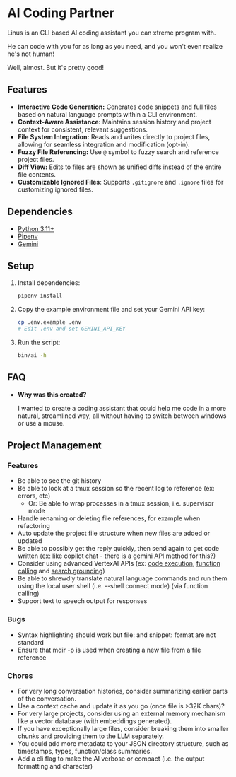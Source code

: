 # AI Coding Partner

Linus is an CLI based AI coding assistant you can xtreme program with.

He can code with you for as long as you need, and you won't even realize he's not human!

Well, almost. But it's pretty good!

## Features

*   **Interactive Code Generation:**  Generates code snippets and full files based on natural language prompts within a CLI environment.
*   **Context-Aware Assistance:**  Maintains session history and project context for consistent, relevant suggestions.
*   **File System Integration:**  Reads and writes directly to project files, allowing for seamless integration and modification (opt-in).
*   **Fuzzy File Referencing:** Use `@` symbol to fuzzy search and reference project files.
*   **Diff View:** Edits to files are shown as unified diffs instead of the entire file contents.
*   **Customizable Ignored Files**: Supports `.gitignore` and `.ignore` files for customizing ignored files.

## Dependencies

*   [Python 3.11+](https://www.python.org/downloads/)
*   [Pipenv](https://pypi.org/project/pipenv/)
*   [Gemini](https://aistudio.google.com/app/apikey)

## Setup

1.  Install dependencies:

    ```sh
    pipenv install
    ```
2.  Copy the example environment file and set your Gemini API key:

    ```sh
    cp .env.example .env
    # Edit .env and set GEMINI_API_KEY
    ```
3.  Run the script:

    ```sh
    bin/ai -h
    ```

## FAQ

*   **Why was this created?**

    I wanted to create a coding assistant that could help me code in a more natural, streamlined way,
    all without having to switch between windows or use a mouse.

## Project Management

### Features

*   Be able to see the git history
*   Be able to look at a tmux session so the recent log to reference (ex: errors, etc)
    *   Or: Be able to wrap processes in a tmux session, i.e. supervisor mode
*   Handle renaming or deleting file references, for example when refactoring
*   Auto update the project file structure when new files are added or updated
*   Be able to possibly get the reply quickly, then send again to get code written (ex: like copilot chat - there is a gemini API method for this?)
*   Consider using advanced VertexAI APIs (ex: [code execution](https://cloud.google.com/vertex-ai/generative-ai/docs/multimodal/code-execution#googlegenaisdk_tools_code_exec_with_txt-python_genai_sdk), [function calling](https://cloud.google.com/vertex-ai/generative-ai/docs/multimodal/function-calling) and [search grounding](https://ai.google.dev/gemini-api/docs/grounding?lang=python))
*   Be able to shrewdly translate natural language commands and run them using the local user shell (i.e. --shell connect mode) (via function calling)
*   Support text to speech output for responses

### Bugs

*   Syntax highlighting should work but file: and snippet: format are not standard
*   Ensure that mdir -p is used when creating a new file from a file reference

### Chores

*   For very long conversation histories, consider summarizing earlier parts of the conversation.
*   Use a context cache and update it as you go (once file is >32K chars)?
*   For very large projects, consider using an external memory mechanism like a vector database (with embeddings generated).
*   If you have exceptionally large files, consider breaking them into smaller chunks and providing them to the LLM separately.
*   You could add more metadata to your JSON directory structure, such as timestamps, types, function/class summaries.
*   Add a cli flag to make the AI verbose or compact (i.e. the output formatting and character)
